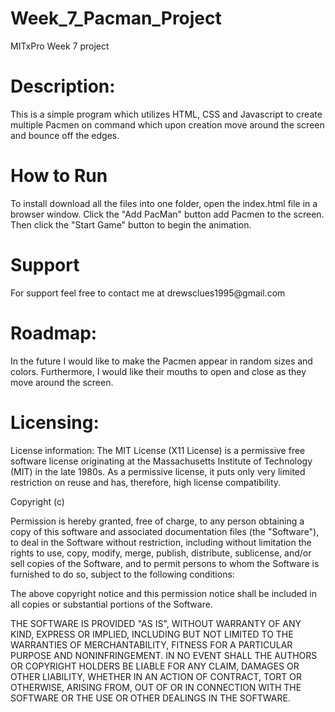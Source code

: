 # Week_7_Pacman_Project

MITxPro Week 7 project

<h1>
  Description:
</h1>

This is a simple program which utilizes HTML, CSS and Javascript to create multiple Pacmen on command which upon creation move around the screen and bounce off the edges.  

<h1>
  How to Run
</h1>

To install download all the files into one folder, open the index.html file in a browser window. Click the "Add PacMan" button add Pacmen to the screen. Then click the "Start Game" button to begin the animation. 

<h1>
  Support
</h1>
For support feel free to contact me at drewsclues1995@gmail.com

  
  <h1>
  Roadmap:
  </h1>
  
  In the future I would like to make the Pacmen appear in random sizes and colors. Furthermore, I would like their mouths to open and close as they move around the screen. 
  
  <h1>
  Licensing:
  </h1>
  
   License information: The MIT License (X11 License) is a permissive free software license originating at the Massachusetts Institute of Technology (MIT) in the late 1980s. As a permissive license, it puts only very limited restriction on reuse and has, therefore, high license compatibility.

Copyright (c)

Permission is hereby granted, free of charge, to any person obtaining a copy of this software and associated documentation files (the "Software"), to deal in the Software without restriction, including without limitation the rights to use, copy, modify, merge, publish, distribute, sublicense, and/or sell copies of the Software, and to permit persons to whom the Software is furnished to do so, subject to the following conditions:

The above copyright notice and this permission notice shall be included in all copies or substantial portions of the Software.

THE SOFTWARE IS PROVIDED "AS IS", WITHOUT WARRANTY OF ANY KIND, EXPRESS OR IMPLIED, INCLUDING BUT NOT LIMITED TO THE WARRANTIES OF MERCHANTABILITY, FITNESS FOR A PARTICULAR PURPOSE AND NONINFRINGEMENT. IN NO EVENT SHALL THE AUTHORS OR COPYRIGHT HOLDERS BE LIABLE FOR ANY CLAIM, DAMAGES OR OTHER LIABILITY, WHETHER IN AN ACTION OF CONTRACT, TORT OR OTHERWISE, ARISING FROM, OUT OF OR IN CONNECTION WITH THE SOFTWARE OR THE USE OR OTHER DEALINGS IN THE SOFTWARE.
